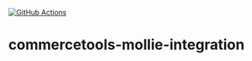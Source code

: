 [![GitHub Actions](https://github.com/mollie/commercetools/actions/workflows/ci.yaml/badge.svg)](https://github.com/mollie/commercetools/actions/workflows/ci.yaml/badge.svg)
# commercetools-mollie-integration
